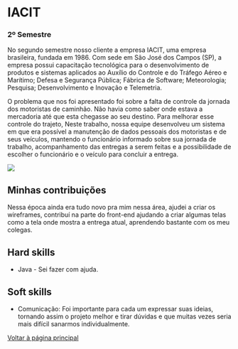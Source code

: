 # IACIT
### 2º Semestre 
No segundo semestre nosso cliente a empresa IACIT, uma empresa brasileira, fundada em 1986. Com sede em São José dos Campos (SP), a empresa possui capacitação tecnológica para o desenvolvimento de produtos e sistemas aplicados ao Auxílio do Controle e do Tráfego Aéreo e Marítimo; Defesa e Segurança Pública; Fábrica de Software; Meteorologia; Pesquisa; Desenvolvimento e Inovação e Telemetria.

O problema que nos foi apresentado foi sobre a falta de controle da jornada dos motoristas de caminhão. Não havia como saber onde estava a mercadoria até que esta chegasse ao seu destino. Para melhorar esse controle do trajeto, Neste trabalho, nossa equipe desenvolveu um sistema em que era possível a manutenção de dados pessoais dos motoristas e de seus veículos, mantendo o funcionário informado sobre sua jornada de trabalho, acompanhamento das entregas a serem feitas e a possibilidade de escolher o funcionário e o veículo para concluir a entrega.


![ ](https://github.com/AnaPaulaSOliveira/Portifolio--TG/blob/main/images/IACIT.png)

## Minhas contribuições 
Nessa época ainda era tudo novo pra mim nessa área, ajudei a criar os wireframes, contribuí na parte do front-end ajudando a criar algumas telas como a tela onde mostra a entrega atual, aprendendo bastante com os meu colegas.

## Hard skills
- Java - Sei fazer com ajuda.
## Soft skills
- Comunicação: Foi importante para cada um expressar suas ideias, tornando assim o projeto melhor e tirar dúvidas e que muitas vezes seria mais difícil sanarmos individualmente.

[Voltar à página principal](https://github.com/AnaPaulaSOliveira/Portifolio--TG/blob/main/README.md)
